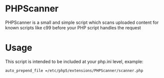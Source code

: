 # PHPScanner
PHPScanner is a small and simple script which scans uploaded content for known scripts like c99 before your PHP script handles the request

# Usage
This script is intended to be included at your php.ini level, example:
```
auto_prepend_file =/etc/php5/extensions/PHPScanner/scanner.php
```